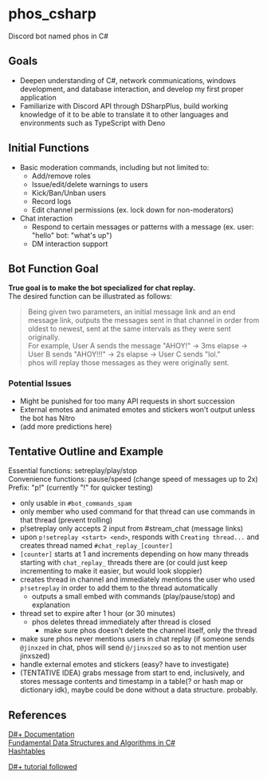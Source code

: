 # phos_csharp

Discord bot named phos in C#

## Goals

- Deepen understanding of C#, network communications, windows development, and database interaction, and develop my first proper application
- Familiarize with Discord API through DSharpPlus, build working knowledge of it to be able to translate it to other languages and environments such as TypeScript with Deno

## Initial Functions

- Basic moderation commands, including but not limited to:
    - Add/remove roles
    - Issue/edit/delete warnings to users
    - Kick/Ban/Unban users
    - Record logs
    - Edit channel permissions (ex. lock down for non-moderators)
- Chat interaction
    - Respond to certain messages or patterns with a message (ex. user: "hello" bot: "what's up")
    - DM interaction support

## Bot Function Goal

**True goal is to make the bot specialized for chat replay.**\
The desired function can be illustrated as follows:

>Being given two parameters, an initial message link and an end message link, outputs the messages sent in that channel in order from oldest to newest, sent at the same intervals as they were sent originally. \
For example, User A sends the message "AHOY!" -> 3ms elapse -> User B sends "AHOY!!!" -> 2s elapse -> User C sends "lol." \
phos will replay those messages as they were originally sent. 

### Potential Issues

- Might be punished for too many API requests in short succession
- External emotes and animated emotes and stickers won't output unless the bot has Nitro  
- (add more predictions here)

## Tentative Outline and Example

Essential functions: setreplay/play/stop\
Convenience functions: pause/speed (change speed of messages up to 2x)\
Prefix: "p!" (currently "!" for quicker testing)

- only usable in `#bot_commands_spam`
- only member who used command for that thread can use commands in that thread (prevent trolling)
- p!setreplay only accepts 2 input from #stream_chat (message links)
- upon `p!setreplay <start> <end>`, responds with `Creating thread...` and creates thread named `#chat_replay_[counter]`
- `[counter]` starts at 1 and increments depending on how many threads starting with `chat_replay_` threads there are (or could just keep incrementing to make it easier, but would look sloppier)
- creates thread in channel and immediately mentions the user who used `p!setreplay` in order to add them to the thread automatically
    - outputs a small embed with commands (play/pause/stop) and explanation
- thread set to expire after 1 hour (or 30 minutes)
    - phos deletes thread immediately after thread is closed
        - make sure phos doesn't delete the channel itself, only the thread 
- make sure phos never mentions users in chat replay (if someone sends `@jinxzed` in chat, phos will send `@/jinxszed` so as to not mention user jinxszed)
- handle external emotes and stickers (easy? have to investigate)
- (TENTATIVE IDEA) grabs message from start to end, inclusively, and stores message contents and timestamp in a table(? or hash map or dictionary idk), maybe could be done without a data structure. probably.

## References

[D#+ Documentation](https://dsharpplus.github.io/DSharpPlus/)\
[Fundamental Data Structures and Algorithms in C#](https://dev.to/adavidoaiei/fundamental-data-structures-and-algorithms-in-c-4ocf)\
[Hashtables](https://dev.to/adavidoaiei/fundamental-data-structures-and-algorithms-in-c-4ocf#hashtable)

[D#+ tutorial followed](https://www.youtube.com/playlist?list=PLS6sInD7ThM0Zb8F_KBl4T_jGF1e3apsc)